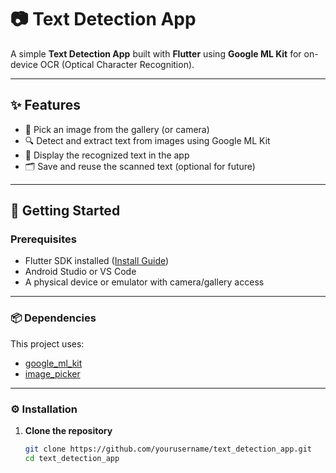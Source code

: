 # 📷 Text Detection App

A simple **Text Detection App** built with **Flutter** using **Google ML Kit** for on-device OCR (Optical Character Recognition).

---

## ✨ Features

- 📸 Pick an image from the gallery (or camera)
- 🔍 Detect and extract text from images using Google ML Kit
- 📄 Display the recognized text in the app
- 🗂 Save and reuse the scanned text (optional for future)

---

## 🚀 Getting Started

### Prerequisites

- Flutter SDK installed ([Install Guide](https://flutter.dev/docs/get-started/install))
- Android Studio or VS Code
- A physical device or emulator with camera/gallery access

---

### 📦 Dependencies

This project uses:

- [google_ml_kit](https://pub.dev/packages/google_ml_kit)
- [image_picker](https://pub.dev/packages/image_picker)

---

### ⚙️ Installation

1. **Clone the repository**

   ```bash
   git clone https://github.com/yourusername/text_detection_app.git
   cd text_detection_app
